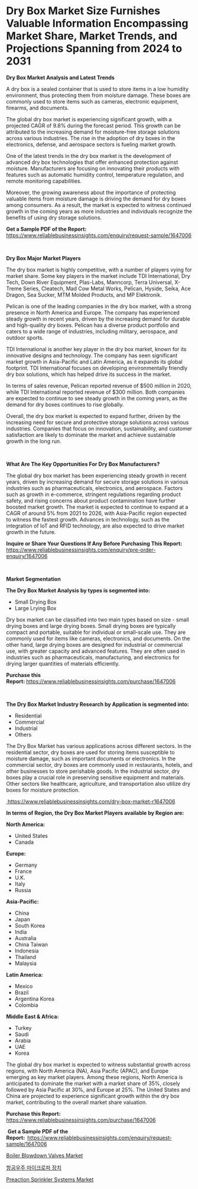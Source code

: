 <p><h1>Dry Box Market Size Furnishes Valuable Information Encompassing Market Share, Market Trends, and Projections Spanning from 2024 to 2031</h1></p><p><strong>Dry Box Market Analysis and Latest Trends</strong></p>
<p><p>A dry box is a sealed container that is used to store items in a low humidity environment, thus protecting them from moisture damage. These boxes are commonly used to store items such as cameras, electronic equipment, firearms, and documents.</p><p>The global dry box market is experiencing significant growth, with a projected CAGR of 9.8% during the forecast period. This growth can be attributed to the increasing demand for moisture-free storage solutions across various industries. The rise in the adoption of dry boxes in the electronics, defense, and aerospace sectors is fueling market growth.</p><p>One of the latest trends in the dry box market is the development of advanced dry box technologies that offer enhanced protection against moisture. Manufacturers are focusing on innovating their products with features such as automatic humidity control, temperature regulation, and remote monitoring capabilities.</p><p>Moreover, the growing awareness about the importance of protecting valuable items from moisture damage is driving the demand for dry boxes among consumers. As a result, the market is expected to witness continued growth in the coming years as more industries and individuals recognize the benefits of using dry storage solutions.</p></p>
<p><strong>Get a Sample PDF of the Report:&nbsp;</strong> <a href="https://www.reliablebusinessinsights.com/enquiry/request-sample/1647006">https://www.reliablebusinessinsights.com/enquiry/request-sample/1647006</a></p>
<p>&nbsp;</p>
<p><strong>Dry Box Major Market Players</strong></p>
<p><p>The dry box market is highly competitive, with a number of players vying for market share. Some key players in the market include TDI International, Dry Tech, Down River Equipment, Plas-Labs, Manncorp, Terra Universal, X-Treme Series, Cleatech, Mad Cow Metal Works, Pelican, Hyside, Seika, Ace Dragon, Sea Sucker, MTM Molded Products, and MP Elektronik.</p><p>Pelican is one of the leading companies in the dry box market, with a strong presence in North America and Europe. The company has experienced steady growth in recent years, driven by the increasing demand for durable and high-quality dry boxes. Pelican has a diverse product portfolio and caters to a wide range of industries, including military, aerospace, and outdoor sports.</p><p>TDI International is another key player in the dry box market, known for its innovative designs and technology. The company has seen significant market growth in Asia-Pacific and Latin America, as it expands its global footprint. TDI International focuses on developing environmentally friendly dry box solutions, which has helped drive its success in the market.</p><p>In terms of sales revenue, Pelican reported revenue of $500 million in 2020, while TDI International reported revenue of $300 million. Both companies are expected to continue to see steady growth in the coming years, as the demand for dry boxes continues to rise globally.</p><p>Overall, the dry box market is expected to expand further, driven by the increasing need for secure and protective storage solutions across various industries. Companies that focus on innovation, sustainability, and customer satisfaction are likely to dominate the market and achieve sustainable growth in the long run.</p></p>
<p>&nbsp;</p>
<p><strong>What Are The Key Opportunities For Dry Box Manufacturers?</strong></p>
<p><p>The global dry box market has been experiencing steady growth in recent years, driven by increasing demand for secure storage solutions in various industries such as pharmaceuticals, electronics, and aerospace. Factors such as growth in e-commerce, stringent regulations regarding product safety, and rising concerns about product contamination have further boosted market growth. The market is expected to continue to expand at a CAGR of around 5% from 2021 to 2026, with Asia-Pacific region expected to witness the fastest growth. Advances in technology, such as the integration of IoT and RFID technology, are also expected to drive market growth in the future.</p></p>
<p><strong>Inquire or Share Your Questions If Any Before Purchasing This Report:</strong> <a href="https://www.reliablebusinessinsights.com/enquiry/pre-order-enquiry/1647006">https://www.reliablebusinessinsights.com/enquiry/pre-order-enquiry/1647006</a></p>
<p>&nbsp;</p>
<p><strong>Market Segmentation</strong></p>
<p><strong>The Dry Box Market Analysis by types is segmented into:</strong></p>
<p><ul><li>Small Drying Box</li><li>Large Lrying Box</li></ul></p>
<p><p>Dry box market can be classified into two main types based on size - small drying boxes and large drying boxes. Small drying boxes are typically compact and portable, suitable for individual or small-scale use. They are commonly used for items like cameras, electronics, and documents. On the other hand, large drying boxes are designed for industrial or commercial use, with greater capacity and advanced features. They are often used in industries such as pharmaceuticals, manufacturing, and electronics for drying larger quantities of materials efficiently.</p></p>
<p><strong>Purchase this Report:&nbsp;</strong><a href="https://www.reliablebusinessinsights.com/purchase/1647006">https://www.reliablebusinessinsights.com/purchase/1647006</a></p>
<p>&nbsp;</p>
<p><strong>The Dry Box Market Industry Research by Application is segmented into:</strong></p>
<p><ul><li>Residential</li><li>Commercial</li><li>Industrial</li><li>Others</li></ul></p>
<p><p>The Dry Box Market has various applications across different sectors. In the residential sector, dry boxes are used for storing items susceptible to moisture damage, such as important documents or electronics. In the commercial sector, dry boxes are commonly used in restaurants, hotels, and other businesses to store perishable goods. In the industrial sector, dry boxes play a crucial role in preserving sensitive equipment and materials. Other sectors like healthcare, agriculture, and transportation also utilize dry boxes for moisture protection.</p></p>
<p><a href="https://www.reliablebusinessinsights.com/dry-box-market-r1647006">&nbsp;https://www.reliablebusinessinsights.com/dry-box-market-r1647006</a></p>
<p><strong>In terms of Region, the Dry Box Market Players available by Region are:</strong></p>
<p>
    <p> <strong> North America: </strong>
        <ul>
            <li>United States</li>
            <li>Canada</li>
        </ul>
        </p> 
    <p> <strong> Europe: </strong>
        <ul>
            <li>Germany</li>
            <li>France</li>
            <li>U.K.</li>
            <li>Italy</li>
            <li>Russia</li>
        </ul>
        </p> 
    <p> <strong> Asia-Pacific: </strong>
        <ul>
            <li>China</li>
            <li>Japan</li>
            <li>South Korea</li>
            <li>India</li>
            <li>Australia</li>
            <li>China Taiwan</li>
            <li>Indonesia</li>
            <li>Thailand</li>
            <li>Malaysia</li>
        </ul>
        </p> 
    <p> <strong> Latin America: </strong>
        <ul>
            <li>Mexico</li>
            <li>Brazil</li>
            <li>Argentina Korea</li>
            <li>Colombia</li>
        </ul>
        </p> 
    <p> <strong> Middle East & Africa: </strong>
        <ul>
            <li>Turkey</li>
            <li>Saudi</li>
            <li>Arabia</li>
            <li>UAE</li>
            <li>Korea</li>
        </ul>
    </p>
    </p>
<p><p>The global dry box market is expected to witness substantial growth across regions, with North America (NA), Asia Pacific (APAC), and Europe emerging as key market players. Among these regions, North America is anticipated to dominate the market with a market share of 35%, closely followed by Asia Pacific at 30%, and Europe at 25%. The United States and China are projected to experience significant growth within the dry box market, contributing to the overall market share valuation.</p></p>
<p><strong>Purchase this Report: </strong><a href="https://www.reliablebusinessinsights.com/purchase/1647006">https://www.reliablebusinessinsights.com/purchase/1647006</a></p>
<p>&nbsp;<strong>Get a Sample PDF of the Report:&nbsp;&nbsp;</strong><a href="https://www.reliablebusinessinsights.com/enquiry/request-sample/1647006">https://www.reliablebusinessinsights.com/enquiry/request-sample/1647006</a></p>
<p><strong></strong></p>
<p><p><a href="https://github.com/gracielawharr/Market-Research-Report-List-1/blob/main/boiler-blowdown-valves-market.md">Boiler Blowdown Valves Market</a></p><p><a href="https://github.com/FelipeGrrady654556/Market-Research-Report-List-2/blob/main/4149093173410.md">항공우주 마이크로파 장치</a></p><p><a href="https://github.com/edytherolanlouisejk1miz0wig/Market-Research-Report-List-3/blob/main/preaction-sprinkler-systems-market.md">Preaction Sprinkler Systems Market</a></p></p>